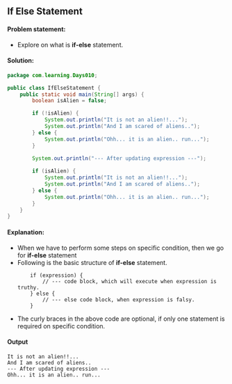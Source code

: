 If Else Statement
--

#### Problem statement:
- Explore on what is **if-else** statement.

#### Solution:
```java
package com.learning.Days010;

public class IfElseStatement {
    public static void main(String[] args) {
        boolean isAlien = false;

        if (!isAlien) {
            System.out.println("It is not an alien!!...");
            System.out.println("And I am scared of aliens..");
        } else {
            System.out.println("Ohh... it is an alien.. run...");
        }
        
        System.out.println("--- After updating expression ---");

        if (isAlien) {
            System.out.println("It is not an alien!!...");
            System.out.println("And I am scared of aliens..");
        } else {
            System.out.println("Ohh... it is an alien.. run...");
        }
    }
}

```

#### Explanation:

- When we have to perform some steps on specific condition, then we go for **if-else** statement
- Following is the basic structure of **if-else** statement.
    ```
        if (expression) {
            // --- code block, which will execute when expression is truthy.
        } else {
            // --- else code block, when expression is falsy.
        }
    ```
- The curly braces in the above code are optional, if only one statement is required on specific condition.

  
 #### Output
 ```    
It is not an alien!!...
And I am scared of aliens..
--- After updating expression ---
Ohh... it is an alien.. run...
```